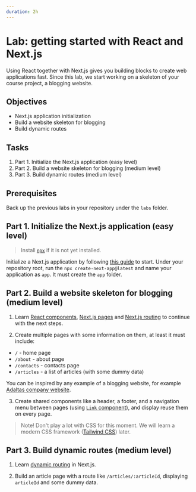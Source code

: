 ```yaml
---
duration: 2h
---
```


# Lab: getting started with React and Next.js

Using React together with Next.js gives you building blocks to create web applications fast. Since this lab, we start working on a skeleton of your course project, a blogging website.

## Objectives

- Next.js application initialization
- Build a website skeleton for blogging
- Build dynamic routes

## Tasks

1. Part 1. Initialize the Next.js application (easy level)
2. Part 2. Build a website skeleton for blogging (medium level)
3. Part 3. Build dynamic routes (medium level)

## Prerequisites

Back up the previous labs in your repository under the `labs` folder.

## Part 1. Initialize the Next.js application (easy level)

> Install [`npx`](https://www.npmjs.com/package/npx) if it is not yet installed.

Initialize a Next.js application by following [this guide](https://nextjs.org/docs/getting-started) to start. Under your repository root, run the `npx create-next-app@latest` and name your application as `app`. It must create the `app` folder.

## Part 2. Build a website skeleton for blogging (medium level)

1. Learn [React components](https://reactjs.org/docs/components-and-props.html), [Next.js pages](https://nextjs.org/docs/basic-features/pages) and [Next.js routing](https://nextjs.org/docs/routing/introduction) to continue with the next steps.

2. Create multiple pages with some information on them, at least it must include:

- `/` - home page
- `/about` - about page
- `/contacts` - contacts page
- `/articles` - a list of articles (with some dummy data)

You can be inspired by any example of a blogging website, for example [Adaltas company website](https://www.adaltas.com/).

3. Create shared components like a header, a footer, and a navigation menu between pages (using [`Link` component](https://nextjs.org/docs/routing/introduction#linking-between-pages)), and display reuse them on every page.

> Note! Don't play a lot with CSS for this moment. We will learn a modern CSS framework ([Tailwind CSS](https://tailwindcss.com)) later.

## Part 3. Build dynamic routes (medium level)

1. Learn [dynamic routing](https://nextjs.org/docs/routing/dynamic-routes) in Next.js.

2. Build an article page with a route like `/articles/:articleId`, displaying `articleId` and some dummy data.
